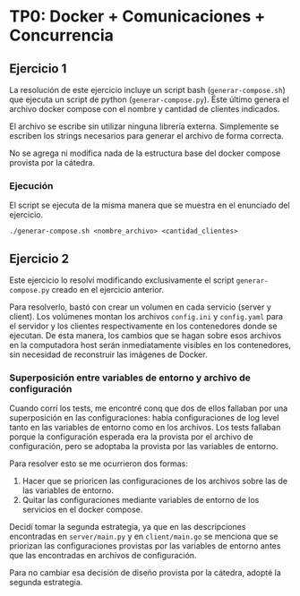 # TP0: Docker + Comunicaciones + Concurrencia

## Ejercicio 1

La resolución de este ejercicio incluye un script bash (`generar-compose.sh`) que ejecuta un script de python (`generar-compose.py`). Éste último genera el archivo docker compose con el nombre y cantidad de clientes indicados.

El archivo se escribe sin utilizar ninguna librería externa. Simplemente se escriben los strings necesarios para generar el archivo de forma correcta.

No se agrega ni modifica nada de la estructura base del docker compose provista por la cátedra.

### Ejecución

El script se ejecuta de la misma manera que se muestra en el enunciado del ejercicio.

```./generar-compose.sh <nombre_archivo> <cantidad_clientes>```

## Ejercicio 2

Este ejercicio lo resolví modificando exclusivamente el script `generar-compose.py` creado en el ejercicio anterior.

Para resolverlo, bastó con crear un volumen en cada servicio (server y client). Los volúmenes montan los archivos `config.ini` y `config.yaml` para el servidor y los clientes respectivamente en los contenedores donde se ejecutan. De esta manera, los cambios que se hagan sobre esos archivos en la computadora host serán inmediatamente visibles en los contenedores, sin necesidad de reconstruir las imágenes de Docker.

### Superposición entre variables de entorno y archivo de configuración

Cuando corrí los tests, me encontré conq que dos de ellos fallaban por una superposición en las configuraciones: había configuraciones de log level tanto en las variables de entorno como en los archivos. Los tests fallaban porque la configuración esperada era la provista por el archivo de configuración, pero se adoptaba la provista por las variables de entorno.

Para resolver esto se me ocurrieron dos formas:
1. Hacer que se prioricen las configuraciones de los archivos sobre las de las variables de entorno.
2. Quitar las configuraciones mediante variables de entorno de los servicios en el docker compose.

Decidí tomar la segunda estrategia, ya que en las descripciones encontradas en `server/main.py` y en `client/main.go` se menciona que se priorizan las configuraciones provistas por las variables de entorno antes que las encontradas en archivos de configuración. 

Para no cambiar esa decisión de diseño provista por la cátedra, adopté la segunda estrategia.